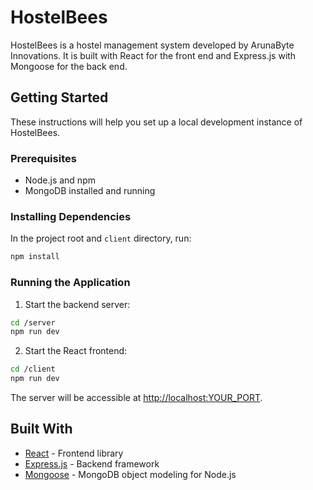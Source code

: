 # HostelBees

HostelBees is a hostel management system developed by ArunaByte Innovations. It is built with React for the front end and Express.js with Mongoose for the back end.

## Getting Started

These instructions will help you set up a local development instance of HostelBees.

### Prerequisites

- Node.js and npm
- MongoDB installed and running

### Installing Dependencies

In the project root and `client` directory, run:

```bash
npm install
```

### Running the Application

1. Start the backend server:

```bash
cd /server
npm run dev
```

2. Start the React frontend:

```bash
cd /client
npm run dev
```

The server will be accessible at [http://localhost:YOUR_PORT](http://localhost:YOUR_PORT).

## Built With

- [React](https://reactjs.org/) - Frontend library
- [Express.js](https://expressjs.com/) - Backend framework
- [Mongoose](https://mongoosejs.com/) - MongoDB object modeling for Node.js
